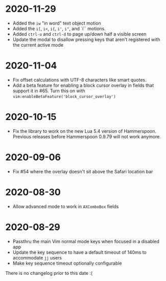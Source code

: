 # 2020-11-29

* Added the `iw` "in word" text object motion
* Added the `i[`, `i<`, `i{`, `i'`, `i"`, and `i`` motions.
* Added `ctrl-u` and `ctrl-d` to page up/down half a visible screen
* Update the modal to disallow pressing keys that aren't registered with the current active mode

# 2020-11-04

* Fix offset calculations with UTF-8 characters like smart quotes.
* Add a beta feature for enabling a block cursor overlay in fields that support it in #65. Turn this on with `vim:enableBetaFeature('block_cursor_overlay')`

# 2020-10-15

* Fix the library to work on the new Lua 5.4 version of Hammerspoon. Previous releases before Hammerspoon 0.9.79 will not work anymore.

# 2020-09-06

* Fix #54 where the overlay doesn't sit above the Safari location bar

# 2020-08-30

* Allow advanced mode to work in `AXComboBox` fields

# 2020-08-29

* Passthru the main Vim normal mode keys when focused in a disabled app
* Update the key sequence to have a default timeout of 140ms to accommodate `jj` users
* Make key sequence timeout optionally configurable

There is no changelog prior to this date :(
